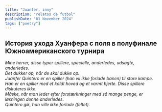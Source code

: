 ```yaml
---
title: "Juanfer, inny"
description: "relatos de futbol"
publishDate: "01 November 2024"
tags: ["poetry"]
---
```


## История ухода Хуанфера с поля в полуфинале Южноамериканского турнира

_Mine herrer, disse typer spillere, specielle, anderledes, udsøgte, anderledes.<br>
Det dukker op, når de skal dukke op.<br>
Juanfer Quintero er en spiller (han vil ikke forlade banen) til store kampe.<br>
Han er en spiller med et koldt hoved og et varmt hjerte.
Disse spillere diskuteres ikke. <br>
Måske, når man leder efter forstærkninger med så mange penge, er løsningen denne anderledes.<br>
Quintero gik, han ville ikke forlade (feltet)._

